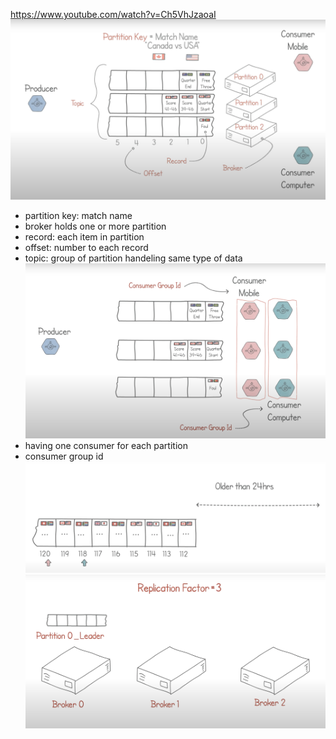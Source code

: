 https://www.youtube.com/watch?v=Ch5VhJzaoaI
![image](pics/game_eg1.png)
- partition key: match name
- broker holds one or more partition
- record: each item in partition
- offset: number to each record
- topic: group of partition handeling same type of data
![image](pics/game_eg2.png)
- having one consumer for each partition
- consumer group id
![image](pics/game_eg3.png)
![image](pics/game_eg4.png)
